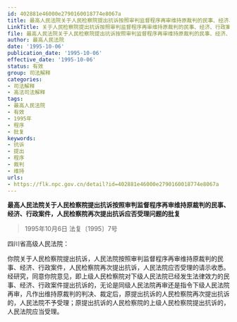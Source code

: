 ```yaml
---
id: 402881e46000e2790160018774e8067a
title: 最高人民法院关于人民检察院提出抗诉按照审判监督程序再审维持原裁判的民事、经济、行政案件，人民检察院再次提出抗诉应否受理的问题批复
LinkTitle: 关于人民检察院提出抗诉按照审判监督程序再审维持原裁判的民事、经济、行政案件，人民检察院再次提出抗诉应否受理的问题批复
file: 最高人民法院关于人民检察院提出抗诉按照审判监督程序再审维持原裁判的民事、经济、行政案件，人民检察院再次提出抗诉应否受理的问题批复_19951_402881e46000e2790160018774e8067a.docx
author: 最高人民法院
date: '1995-10-06'
publication_date: '1995-10-06'
effective_date: '1995-10-06'
status: 有效
group: 司法解释
categories:
- 司法解释
- 高法司法解释
tags:
- 最高人民法院
- 有效
- 1995年
- 程序
- 批复
keywords:
- 抗诉
- 提出
- 程序
- 裁判
- 维持
urls:
- https://flk.npc.gov.cn/detail?id=402881e46000e2790160018774e8067a
---
```


**最高人民法院关于人民检察院提出抗诉按照审判监督程序再审维持原裁判的民事、经济、行政案件，人民检察院再次提出抗诉应否受理问题的批复**

> 1995年10月6日 法复〔1995〕7号

四川省高级人民法院：

你院关于人民检察院提出抗诉，人民法院按照审判监督程序再审维持原裁判的民事、经济、行政案件，人民检察院再次提出抗诉，人民法院应否受理的请示收悉。经研究，同意你院意见，即上级人民检察院对下级人民法院已经发生法律效力的民事、经济、行政案件提出抗诉的，无论是同级人民法院再审还是指令下级人民法院再审，凡作出维持原裁判的判决、裁定后，原提出抗诉的人民检察院再次提出抗诉的，人民法院不予受理；原提出抗诉的人民检察院的上级人民检察院提出抗诉的，人民法院应当受理。
